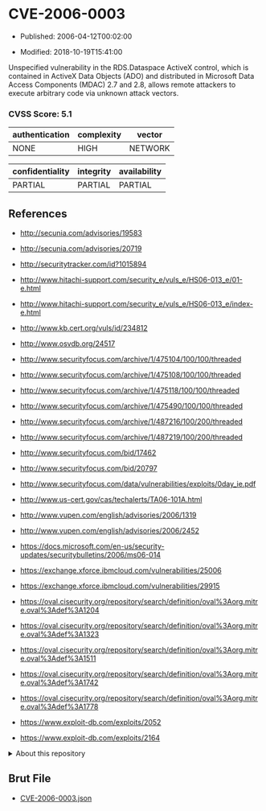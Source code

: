 # CVE-2006-0003

- Published: 2006-04-12T00:02:00

- Modified: 2018-10-19T15:41:00

Unspecified vulnerability in the RDS.Dataspace ActiveX control, which is contained in ActiveX Data Objects (ADO) and distributed in Microsoft Data Access Components (MDAC) 2.7 and 2.8, allows remote attackers to execute arbitrary code via unknown attack vectors.

### CVSS Score: **5.1**

| authentication | complexity | vector |
| --- | --- | --- |
| NONE | HIGH | NETWORK |

| confidentiality | integrity | availability |
| --- | --- | --- |
| PARTIAL | PARTIAL | PARTIAL |

## References

* http://secunia.com/advisories/19583

* http://secunia.com/advisories/20719

* http://securitytracker.com/id?1015894

* http://www.hitachi-support.com/security_e/vuls_e/HS06-013_e/01-e.html

* http://www.hitachi-support.com/security_e/vuls_e/HS06-013_e/index-e.html

* http://www.kb.cert.org/vuls/id/234812

* http://www.osvdb.org/24517

* http://www.securityfocus.com/archive/1/475104/100/100/threaded

* http://www.securityfocus.com/archive/1/475108/100/100/threaded

* http://www.securityfocus.com/archive/1/475118/100/100/threaded

* http://www.securityfocus.com/archive/1/475490/100/100/threaded

* http://www.securityfocus.com/archive/1/487216/100/200/threaded

* http://www.securityfocus.com/archive/1/487219/100/200/threaded

* http://www.securityfocus.com/bid/17462

* http://www.securityfocus.com/bid/20797

* http://www.securityfocus.com/data/vulnerabilities/exploits/0day_ie.pdf

* http://www.us-cert.gov/cas/techalerts/TA06-101A.html

* http://www.vupen.com/english/advisories/2006/1319

* http://www.vupen.com/english/advisories/2006/2452

* https://docs.microsoft.com/en-us/security-updates/securitybulletins/2006/ms06-014

* https://exchange.xforce.ibmcloud.com/vulnerabilities/25006

* https://exchange.xforce.ibmcloud.com/vulnerabilities/29915

* https://oval.cisecurity.org/repository/search/definition/oval%3Aorg.mitre.oval%3Adef%3A1204

* https://oval.cisecurity.org/repository/search/definition/oval%3Aorg.mitre.oval%3Adef%3A1323

* https://oval.cisecurity.org/repository/search/definition/oval%3Aorg.mitre.oval%3Adef%3A1511

* https://oval.cisecurity.org/repository/search/definition/oval%3Aorg.mitre.oval%3Adef%3A1742

* https://oval.cisecurity.org/repository/search/definition/oval%3Aorg.mitre.oval%3Adef%3A1778

* https://www.exploit-db.com/exploits/2052

* https://www.exploit-db.com/exploits/2164

<details>
<summary>About this repository</summary> 

  This repository is part of the project [Live Hack CVE](https://github.com/Live-Hack-CVE). Main website can be found [www.live-hack.org](https://www.live-hack.org) 
  
  Made by [Sn0wAlice](https://github.com/Sn0wAlice) for the people that care about security and need to have a feed of the latest CVEs. Hope you enjoy it, don't forget to star the repo and follow me on [Twitter](https://twitter.com/Sn0wAlice) and [Github](https://github.com/Sn0wAlice). And that is my [personnal website](https://www.alice-snow.me/)

  - [Home Page](https://github.com/Live-Hack-CVE)
  - [Framework](https://github.com/Live-Hack-CVE/cve-framework)
  - [CVE database](https://github.com/Live-Hack-CVE/full_database)
  - [Changelog](https://github.com/Live-Hack-CVE/Changelog)
</details>

## Brut File

* [CVE-2006-0003.json](https://raw.githubusercontent.com/Live-Hack-CVE/full_database/main/cves/2006/CVE-2006-0003.json)

